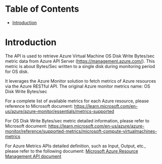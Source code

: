 # Table of Contents
- [Introduction](#introduction)


# Introduction <a name="introduction"></a>
The API is used to retrieve Azure Virtual Machine OS Disk Write Bytes/sec metric data from Azure API Server (https://management.azure.com/). This metric is about Bytes/Sec written to a single disk during monitoring period for OS disk.



It leverages the Azure Monitor solution to fetch metrics of Azure resources via the Azure RESTful API. The original Azure monitor metrics name: OS Disk Write Bytes/sec



For a complete list of available metrics for each Azure resource, please reference to Microsoft document: https://learn.microsoft.com/en-us/azure/azure-monitor/essentials/metrics-supported 

For OS Disk Write Bytes/sec metric detailed information, please refer to Microsoft document: https://learn.microsoft.com/en-us/azure/azure-monitor/reference/supported-metrics/microsoft-compute-virtualmachines-metrics

For Azure Metrics APIs detailed definition, such as Input, Output, etc., please refer to the following document:
[Microsoft Azure Resource Management API document](https://learn.microsoft.com/en-us/rest/api/monitor/metrics/list?view=rest-monitor-2023-10-01&tabs=HTTP)
